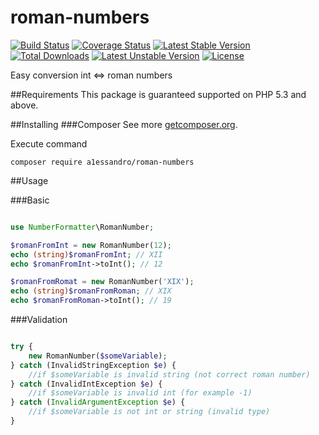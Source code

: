 # roman-numbers

[![Build Status](https://travis-ci.org/A1essandro/roman-numbers.svg)](https://travis-ci.org/A1essandro/roman-numbers) [![Coverage Status](https://coveralls.io/repos/A1essandro/roman-numbers/badge.svg?branch=master&service=github)](https://coveralls.io/github/A1essandro/roman-numbers?branch=master)
[![Latest Stable Version](https://poser.pugx.org/a1essandro/roman-numbers/v/stable)](https://packagist.org/packages/a1essandro/roman-numbers) [![Total Downloads](https://poser.pugx.org/a1essandro/roman-numbers/downloads)](https://packagist.org/packages/a1essandro/roman-numbers) [![Latest Unstable Version](https://poser.pugx.org/a1essandro/roman-numbers/v/unstable)](https://packagist.org/packages/a1essandro/roman-numbers) [![License](https://poser.pugx.org/a1essandro/roman-numbers/license)](https://packagist.org/packages/a1essandro/roman-numbers)

Easy conversion int <=> roman numbers

##Requirements
This package is guaranteed supported on PHP 5.3 and above.

##Installing
###Composer
See more [getcomposer.org](http://getcomposer.org).

Execute command 
```
composer require a1essandro/roman-numbers
```

##Usage

###Basic
```php

use NumberFormatter\RomanNumber;

$romanFromInt = new RomanNumber(12);
echo (string)$romanFromInt; // XII
echo $romanFromInt->toInt(); // 12

$romanFromRomat = new RomanNumber('XIX');
echo (string)$romanFromRoman; // XIX
echo $romanFromRoman->toInt(); // 19

```

###Validation

```php

try {
    new RomanNumber($someVariable);
} catch (InvalidStringException $e) {
    //if $someVariable is invalid string (not correct roman number)
} catch (InvalidIntException $e) {
    //if $someVariable is invalid int (for example -1)
} catch (InvalidArgumentException $e) {
    //if $someVariable is not int or string (invalid type)
}

```

